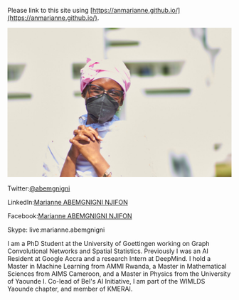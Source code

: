 ---
---

Please link to this site using [https://anmarianne.github.io/](https://anmarianne.github.io/).


 



!["Nothing happens until something moves" (Albert Einstein.)](./pink_pic.jpg)

Twitter:[@abemgnigni](https://twitter.com/abemgnigni)

LinkedIn:[Marianne ABEMGNIGNI NJIFON](https://www.linkedin.com/in/marianne-abemgnigni-njifon-931142150/)

Facebook:[Marianne ABEMGNIGNI NJIFON](https://www.facebook.com/marianne.abemgnigninjifon)

Skype: live:marianne.abemgnigni


I am a PhD Student at the University of Goettingen working on Graph Convolutional Networks and Spatial Statistics. Previously I was an AI Resident at Google Accra and a research Intern at DeepMind. I hold a Master in Machine Learning from AMMI Rwanda, a Master in Mathematical Sciences from AIMS Cameroon, and a Master in Physics from the University of Yaounde I. Co-lead of Bel's AI Initiative, I am part of the WIMLDS Yaounde chapter, and member of KMERAI.




